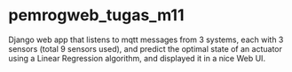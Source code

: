 # pemrogweb_tugas_m11
Django web app that listens to mqtt messages from 3 systems, each with 3 sensors (total 9 sensors used), and predict the optimal state of an actuator using a Linear Regression algorithm, and displayed it in a nice Web UI.
